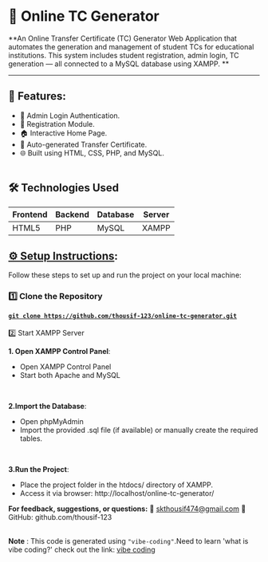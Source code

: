# 🧾 Online TC Generator<br>
**An Online Transfer Certificate (TC) Generator Web Application that automates the generation and management of student TCs for educational institutions. This system includes student registration, admin login, TC generation — all connected to a MySQL database using XAMPP.
**<hr>

## 📌 Features:
- 🔐 Admin Login Authentication.
- 📝 Registration Module.
- 🏠 Interactive Home Page.
- 🧾 Auto-generated Transfer Certificate.
- 🌐 Built using HTML, CSS, PHP, and MySQL.<br><br>

## 🛠️ Technologies Used

| Frontend | Backend | Database | Server |
|---------|---------|----------|--------|
| HTML5   | PHP     | MySQL    | XAMPP  |

## <u>⚙️ Setup Instructions</u>:

<p>Follow these steps to set up and run the project on your local machine:</p>

### 1️⃣ Clone the Repository

<b><u><code>git clone https://github.com/thousif-123/online-tc-generator.git</code></a></u></b><br><br>
2️⃣ Start XAMPP Server

   **1. Open XAMPP Control Panel**:
   <ul>
         <li>Open XAMPP Control Panel</li>
          <li>Start both Apache and MySQL</li></ul><br>
          
   **2.Import the Database**:
   <ul>
   <li>Open phpMyAdmin</li>
   <li>Import the provided .sql file (if available) or manually create the required tables.</li></ul><br>
   
   **3.Run the Project**:
   <ul>
   <li>Place the project folder in the htdocs/ directory of XAMPP.</li>
   <li>Access it via browser: http://localhost/online-tc-generator/</li></ul>


**For feedback, suggestions, or questions:**
📧 [skthousif474@gmail.com](mailto:skthousif474@gmail.com)
🔗 GitHub: github.com/thousif-123<br><br>

<b>Note</b> : This code is generated using <code>"vibe-coding"</code>.Need to learn 'what is vibe coding?' check out the link: [vibe coding](https://www.google.com/search?client=ubuntu-sn&channel=fs&q=what+is+vibe+coding)



